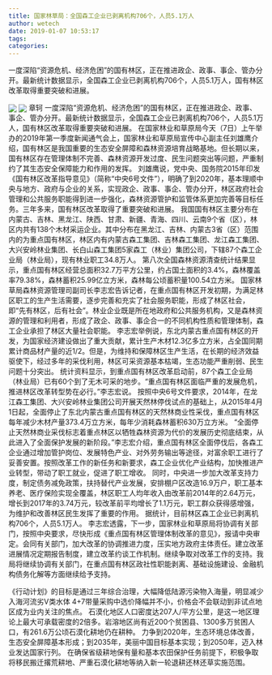 ```yaml
---
title: 国家林草局：全国森工企业已剥离机构706个，人员5.1万人
author: wetech
date: 2019-01-07 10:53:17
tags: 
categories: 
---
```

一度深陷“资源危机、经济危困”的国有林区，正在推进政企、政事、事企、管办分开。最新统计数据显示，全国森工企业已剥离机构706个，人员5.1万人，国有林区改革取得重要突破和进展。
<!-- more -->
<img align="center" border="0" src="https://imgcdn.yicai.com/uppics/images/2019/01/31766a83c97a850f5e050793a1bb531a.jpg" />
<img align="center" border="0" src="https://imgcdn.yicai.com/uppics/images/2019/01/908d32eac988dfbeb667122f66d3d340.jpg" />
章轲
一度深陷“资源危机、经济危困”的国有林区，正在推进政企、政事、事企、管办分开。最新统计数据显示，全国森工企业已剥离机构706个，人员5.1万人，国有林区改革取得重要突破和进展。
在国家林业和草原局今天（7日）上午举办的2019年第一季度新闻通气会上，国家林业和草原局宣传中心副主任刘雄鹰介绍，国有林区是我国重要的生态安全屏障和森林资源培育战略基地。但长期以来，国有林区存在管理体制不完善、森林资源开发过度、民生问题突出等问题，严重制约了其生态安全保障能力和作用的发挥。
刘雄鹰说，党中央、国务院2015年印发《国有林区改革指导意见》（简称“中央6号文件”），明确了到2020年，基本理顺中央与地方、政府与企业的关系，实现政企、政事、事企、管办分开，林区政府社会管理和公共服务职能得到进一步强化，森林资源管护和监管体系更加完善等目标任务。三年多来，国有林区改革取得了重要突破和进展。
我国国有林区主要分布在内蒙古、吉林、黑龙江、陕西、甘肃、新疆、青海、四川、云南9个省（区），林区内共有138个木材采运企业。其中分布在黑龙江、吉林、内蒙古3省（区）范围内的为重点国有林区，林区内有内蒙古森工集团、吉林森工集团、龙江森工集团、大兴安岭林业集团、长白山森工集团5家森工（林业）集团公司，下辖87个森工企业局（林业局），现有林业职工34.8万人。
第八次全国森林资源清查统计结果显示，重点国有林区经营总面积32.7万平方公里，约占国土面积的3.4%，森林覆盖率79.38%，森林蓄积25.99亿立方米，森林每公顷蓄积量100.54立方米。
国家林草局森林资源管理司副司长李志宏告诉记者，在重点国有林区开发初期，为满足林区职工的生产生活需要，逐步完善和充实了社会服务职能，形成了林区社会，即“先有林区，后有社会”。林业企业既是所在地政府和公共服务机构，又是森林资源的管理和利用者，形成了政企、政事、事企合一的不同机构性质和管理体制，森工企业承担了林区大量社会职能。
李志宏举例说，东北内蒙古重点国有林区的开发，为国家经济建设做出了重大贡献，累计生产木材12.3亿多立方米，占全国同期累计商品材产量的近1/2。但是，为维持和保障林区生产生活，在长期的经济效益驱使下，经过多年的采伐利用，林区可采资源基本枯竭，生态功能严重削弱、民生问题十分突出。
统计资料显示，到重点国有林区改革启动前，87个森工企业局（林业局）已有60个到了无木可采的地步。“重点国有林区面临严重的发展危机，推进林区改革转型势在必行。”李志宏说。
按照中央6号文件要求，2014年，在龙江森工集团、大兴安岭林业集团公司开展天然林停伐试点的基础上，从2015年4月1日起，全面停止了东北内蒙古重点国有林区的天然林商业性采伐，重点国有林区每年减少木材产量373.4万立方米，每年少消耗森林蓄积630万立方米。
“全面停止天然林商业采伐标志着重点林区以牺牲森林资源为代价的发展历史彻底结束，从此进入了全面保护发展的新阶段。”李志宏介绍，重点国有林区全面停伐后，各森工企业通过增加管护岗位、发展特色产业、对外劳务输出等途径，对富余职工进行了妥善安置。按照改革工作的新任务和新要求，森工企业优化产业结构，加快推进产业转型，带动了职工就业，促进了职工增收。
同时，中央进一步加大改革支持力度，制定债务减免政策，扶持替代产业发展，安排棚户区改造16.9万户，职工基本养老、医疗保险实现全覆盖，林区职工人均年收入由改革前2014年的2.64万元，增长到2017年的3.74万元，较改革前平均增长了1.1万元，职工群众获得感增强，为维护和改善林区民生发挥了重要的作用。
据统计，目前林区森工企业已剥离机构706个，人员5.1万人。
李志宏透露，下一步，国家林业和草原局将协调有关部门，按照中央要求，尽快形成《重点国有林区管理体制改革的意见》，报请中央审定。会同有关部门，加大改革的协调推进力度，压实地方政府主体责任。建立改革进展情况定期报告制度，建立改革约谈工作机制。继续争取对改革工作的支持。我局将继续协调有关部门，在重点国有林区政社性职能剥离、基础设施建设、金融机构债务化解等方面继续给予支持。
 
 
《行动计划》的目标是通过三年综合治理，大幅降低陆源污染物入海量，明显减少入海河流劣Ⅴ类水体
4+7带量采购中选价降幅并不小，价格会不会联动到非试点地区成为业内关注的焦点。
石漠化地区人口密度达207人/平方公里，是这一地区理论上最大可承载密度的2倍多。岩溶地区尚有近200个贫困县、1300多万贫困人口，有261.6万公顷石漠化耕地仍在耕种。
力争到2020年，生态环境总体改善，生态安全屏障基本形成；到2035年，美丽中国目标基本实现；到2050年，迈入林业发达国家行列。
在确保省级耕地保有量和基本农田保护任务前提下，积极争取将移民搬迁撂荒耕地、严重石漠化耕地等纳入新一轮退耕还林还草实施范围。
